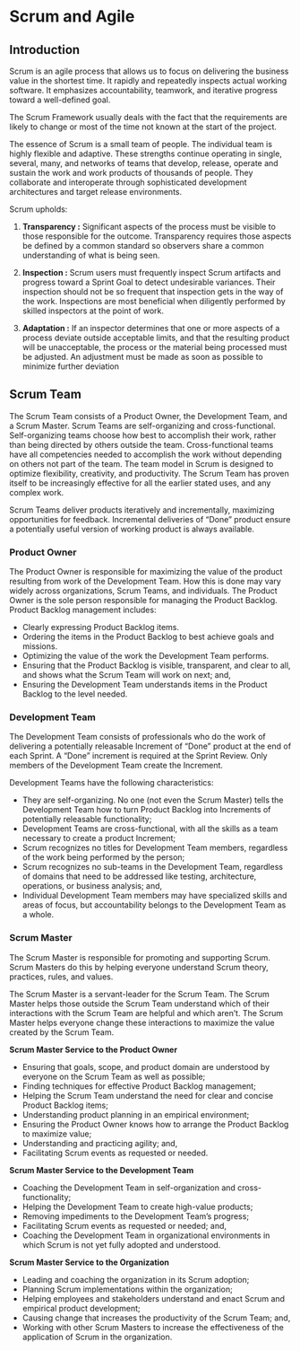 # Scrum and Agile 

## Introduction

Scrum is an agile process that allows us to focus on delivering the business value in the shortest time. It rapidly and repeatedly inspects actual working software. It emphasizes accountability, teamwork, and iterative progress toward a well-defined goal.

The Scrum Framework usually deals with the fact that the requirements are likely to change or most of the time not known at the start of the project.

The essence of Scrum is a small team of people. The individual team is highly flexible and adaptive. These strengths continue operating in single, several, many, and networks of teams that develop, release, operate and sustain the work and work products of thousands of people. They collaborate and interoperate through sophisticated development architectures and target release environments.

Scrum upholds:

1. **Transparency :**
Significant aspects of the process must be visible to those responsible for the outcome. Transparency requires those aspects be defined by a common standard so observers share a common understanding of what is being seen.

2. **Inspection :**
Scrum users must frequently inspect Scrum artifacts and progress toward a Sprint Goal to detect undesirable variances. Their inspection should not be so frequent that inspection gets in the way of the work. Inspections are most beneficial when diligently performed by skilled inspectors at the point of work.

3. **Adaptation :**
If an inspector determines that one or more aspects of a process deviate outside acceptable limits, and that the resulting product will be unacceptable, the process or the material being processed must be adjusted. An adjustment must be made as soon as possible to minimize further deviation

## Scrum Team

The Scrum Team consists of a Product Owner, the Development Team, and a Scrum Master. Scrum Teams are self-organizing and cross-functional. Self-organizing teams choose how best to accomplish their work, rather than being directed by others outside the team. Cross-functional teams have all competencies needed to accomplish the work without depending on others not part of the team. The team model in Scrum is designed to optimize flexibility, creativity, and productivity. The Scrum Team has proven itself to be increasingly effective for all the earlier stated uses, and any complex work.

Scrum Teams deliver products iteratively and incrementally, maximizing opportunities for feedback. Incremental deliveries of “Done” product ensure a potentially useful version of working product is always available.

### Product Owner

The Product Owner is responsible for maximizing the value of the product resulting from work of the Development Team. How this is done may vary widely across organizations, Scrum Teams, and individuals.
The Product Owner is the sole person responsible for managing the Product Backlog. Product Backlog management includes:

- Clearly expressing Product Backlog items.
- Ordering the items in the Product Backlog to best achieve goals and missions.
- Optimizing the value of the work the Development Team performs.
- Ensuring that the Product Backlog is visible, transparent, and clear to all, and shows what
the Scrum Team will work on next; and,
- Ensuring the Development Team understands items in the Product Backlog to the level
needed.

### Development Team

The Development Team consists of professionals who do the work of delivering a potentially releasable Increment of “Done” product at the end of each Sprint. A “Done” increment is required at the Sprint Review. Only members of the Development Team create the Increment.


Development Teams have the following characteristics:

- They are self-organizing. No one (not even the Scrum Master) tells the Development Team how to turn Product Backlog into Increments of potentially releasable functionality;
- Development Teams are cross-functional, with all the skills as a team necessary to create a product Increment;
- Scrum recognizes no titles for Development Team members, regardless of the work being performed by the person;
- Scrum recognizes no sub-teams in the Development Team, regardless of domains that need to be addressed like testing, architecture, operations, or business analysis; and,
- Individual Development Team members may have specialized skills and areas of focus, but accountability belongs to the Development Team as a whole.



### Scrum Master

The Scrum Master is responsible for promoting and supporting Scrum. Scrum Masters do this by helping everyone understand Scrum theory, practices, rules, and values.

The Scrum Master is a servant-leader for the Scrum Team. The Scrum Master helps those outside the Scrum Team understand which of their interactions with the Scrum Team are helpful and which aren’t. The Scrum Master helps everyone change these interactions to maximize the value created by the Scrum Team.


**Scrum Master Service to the Product Owner**

- Ensuring that goals, scope, and product domain are understood by everyone on the Scrum Team as well as possible;
- Finding techniques for effective Product Backlog management;
- Helping the Scrum Team understand the need for clear and concise Product Backlog items;
- Understanding product planning in an empirical environment;
- Ensuring the Product Owner knows how to arrange the Product Backlog to maximize value;
- Understanding and practicing agility; and,
- Facilitating Scrum events as requested or needed.

**Scrum Master Service to the Development Team**

- Coaching the Development Team in self-organization and cross-functionality;
- Helping the Development Team to create high-value products;
- Removing impediments to the Development Team’s progress;
- Facilitating Scrum events as requested or needed; and,
- Coaching the Development Team in organizational environments in which Scrum is not yet fully adopted and understood.

**Scrum Master Service to the Organization**

- Leading and coaching the organization in its Scrum adoption;
- Planning Scrum implementations within the organization;
- Helping employees and stakeholders understand and enact Scrum and empirical product
development;
- Causing change that increases the productivity of the Scrum Team; and,
- Working with other Scrum Masters to increase the effectiveness of the application of Scrum
in the organization.
